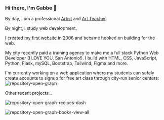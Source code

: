 ### Hi there, I'm Gabbe 👋
By day, I am a professional [Artist](https://gabbegrodin.com) and [Art Teacher](https://www.instagram.com/p/CkGj4LKu6rB/).

By night, I study web development.

I created [my first website in 2006](https://web.archive.org/web/20150417161244/http://gabbegrodin.com/index.html) and became hooked on building for the web.

My city recently paid a training agency to make me a full stack Python Web Developer (I LOVE YOU, San Antonio!). I build with HTML, CSS, JavaScript, Python, Flask, mySQL, Bootstrap, Tailwind, Figma and more.

<!--
**gabbe-grodin/gabbe-grodin** is a ✨ _special_ ✨ repository because its `README.md` (this file) appears on your GitHub profile.

Here are some ideas to get you started:

- 🔭 I’m currently working on ...
- 🌱 I’m currently learning ...
- 👯 I’m looking to collaborate on ...
- 🤔 I’m looking for help with ...
- 💬 Ask me about ...
- 📫 How to reach me: ...
- 😄 Pronouns: ...
- ⚡ Fun fact: ...
-->
I'm currently working on a web application where my students can safely create accounts to signup for free art class through city-run senior centers:
![repository-open-graph](https://github.com/gabbe-grodin/gabbe-grodin/assets/3430405/d1fb3cfd-16b9-451a-87d7-243db6b90741)


Other recent projects...

![repository-open-graph-recipes-dash](https://github.com/gabbe-grodin/gabbe-grodin/assets/3430405/9dce3f5a-94a1-4e39-85c8-cb0eff1dccd3)

![repository-open-graph-books-view-all](https://github.com/gabbe-grodin/gabbe-grodin/assets/3430405/acf29954-0a2c-4fe7-8806-cb0ee1666cc0)


